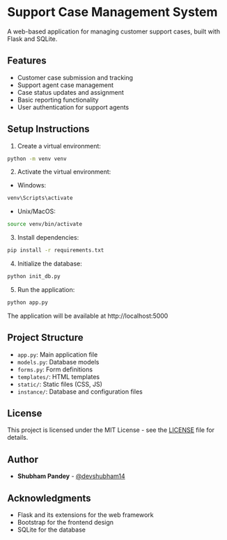 # Support Case Management System

A web-based application for managing customer support cases, built with Flask and SQLite.

## Features

- Customer case submission and tracking
- Support agent case management
- Case status updates and assignment
- Basic reporting functionality
- User authentication for support agents

## Setup Instructions

1. Create a virtual environment:
```bash
python -m venv venv
```

2. Activate the virtual environment:
- Windows:
```bash
venv\Scripts\activate
```
- Unix/MacOS:
```bash
source venv/bin/activate
```

3. Install dependencies:
```bash
pip install -r requirements.txt
```

4. Initialize the database:
```bash
python init_db.py
```

5. Run the application:
```bash
python app.py
```

The application will be available at http://localhost:5000

## Project Structure

- `app.py`: Main application file
- `models.py`: Database models
- `forms.py`: Form definitions
- `templates/`: HTML templates
- `static/`: Static files (CSS, JS)
- `instance/`: Database and configuration files

## License

This project is licensed under the MIT License - see the [LICENSE](LICENSE) file for details.

## Author

- **Shubham Pandey** - [@devshubham14](https://github.com/devshubham14)

## Acknowledgments

- Flask and its extensions for the web framework
- Bootstrap for the frontend design
- SQLite for the database 